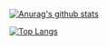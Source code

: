 [![Anurag's github stats](https://github-readme-stats.vercel.app/api?username=Sethhhhhhh&theme=dark)](https://github.com/anuraghazra/github-readme-stats)

[![Top Langs](https://github-readme-stats.vercel.app/api/top-langs/?username=Sethhhhhhh&theme=dark)](https://github.com/anuraghazra/github-readme-stats)
